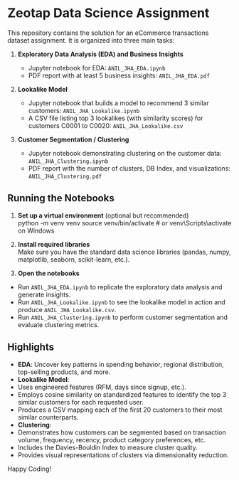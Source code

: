 # Zeotap Data Science Assignment

This repository contains the solution for an eCommerce transactions dataset assignment. It is organized into three main tasks:

1. **Exploratory Data Analysis (EDA) and Business Insights**  
   - Jupyter notebook for EDA: `ANIL_JHA_EDA.ipynb`  
   - PDF report with at least 5 business insights: `ANIL_JHA_EDA.pdf`

2. **Lookalike Model**  
   - Jupyter notebook that builds a model to recommend 3 similar customers: `ANIL_JHA_Lookalike.ipynb`  
   - A CSV file listing top 3 lookalikes (with similarity scores) for customers C0001 to C0020: `ANIL_JHA_Lookalike.csv`

3. **Customer Segmentation / Clustering**  
   - Jupyter notebook demonstrating clustering on the customer data: `ANIL_JHA_Clustering.ipynb`  
   - PDF report with the number of clusters, DB Index, and visualizations: `ANIL_JHA_Clustering.pdf`

## Running the Notebooks

1. **Set up a virtual environment** (optional but recommended)  
python -m venv venv
source venv/bin/activate # or venv\Scripts\activate on Windows

2. **Install required libraries**  
Make sure you have the standard data science libraries (pandas, numpy, matplotlib, seaborn, scikit-learn, etc.).

3. **Open the notebooks**  
- Run `ANIL_JHA_EDA.ipynb` to replicate the exploratory data analysis and generate insights.  
- Run `ANIL_JHA_Lookalike.ipynb` to see the lookalike model in action and produce `ANIL_JHA_Lookalike.csv`.  
- Run `ANIL_JHA_Clustering.ipynb` to perform customer segmentation and evaluate clustering metrics.

## Highlights

- **EDA**: Uncover key patterns in spending behavior, regional distribution, top-selling products, and more.  
- **Lookalike Model**:  
- Uses engineered features (RFM, days since signup, etc.).  
- Employs cosine similarity on standardized features to identify the top 3 similar customers for each requested user.  
- Produces a CSV mapping each of the first 20 customers to their most similar counterparts.  
- **Clustering**:  
- Demonstrates how customers can be segmented based on transaction volume, frequency, recency, product category preferences, etc.  
- Includes the Davies-Bouldin Index to measure cluster quality.  
- Provides visual representations of clusters via dimensionality reduction.

Happy Coding!




